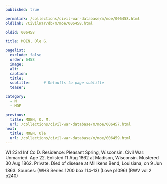 ```yaml
---
published: true

permalink: /collections/civil-war-database/m/moe/006458.html
oldlink: /CivilWar/db/m/moe/006458.html

oldid: 006458

title: MOEN, Ole G.

pagelist:
  exclude: false
  order: 6458
  image: 
  alt:
  caption:
  title:
  subtitle:      # Defaults to page subtitle
  teaser:

category: 
  - M 
  - MOE

previous:
  title: MOEN, O. M.
  url: /collections/civil-war-database/m/moe/006457.html  
next:
  title: MOEN, Ole
  url: /collections/civil-war-database/m/moe/006459.html   
---
```

WI 23rd Inf Co D. Residence: Pleasant Spring, Wisconsin. Civil War: Unmarried. Age 22. Enlisted 11 Aug 1862 at Madison, Wisconsin. Mustered 30 Aug 1862. Private. Died of disease at Milliken&#146;s Bend, Louisiana, on 9 Jun 1863. Sources: (WHS Series 1200 box 114-13) (Love p1096) (RWV vol 2 p240)